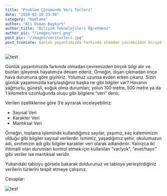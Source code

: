 ```yaml
---
title: "Problem Çözümünde Veri Türleri"
date: "2024-02-19 23:30"
category: "Kodlama"
author: "Ali Osman Başkurt"
author_title: "Bilişim Teknolojileri Öğretmeni"
author_pic: "/images/veri.png"
post_pic: "/images/veriturleri.jpg"
post_truncate: Günlük yaşantımızda farkında olmadan çevremizden birçok bilgi alır ve bunları işleyerek hayatımıza devam ederiz. Örneğin, dışarı çıkmadan önce hava durumuna göre giyiniriz. Yolumuz uzunsa evden erken çıkarız.
---
```


![test](/images/veriturleri.jpg)

Günlük yaşantımızda farkında olmadan çevremizden birçok bilgi alır ve bunları işleyerek hayatımıza devam ederiz. Örneğin, dışarı çıkmadan önce hava durumuna göre giyiniriz. Yolumuz uzunsa evden erken çıkarız. Sizin günlük yaşamınızda karşılaştığınız başka ne gibi bilgiler var? Havanın yağmurlu, güneşli, soğuk olma durumları; yolun 100 metre, 500 metre ya da 1 kilometre uzunluğunda oluşu gibi bilgilere “veri” denir.

Verileri özelliklerine göre 3’e ayırarak inceleyebiliriz:

- Sayısal Veri
- Karakter Veri
- Mantıksal Veri

Örneğin, toplama işleminde kullandığımız sayılar, yaşımız, kaç kalemimizin olduğu gibi bilgiler sayısal verilerdir. İsmimiz, yaşadığımız şehir, okulumuzun adı, sınıfımızın adı gibi bilgiler karakter veri olarak adlandırılır. Yalnızca iki ihtimalli olan durumları kontrol etmek için kullanılan “var/yok”, “evet/hayır” gibi veriler ise mantıksal veridir.

Yukarıdaki tabloyu görsele bakarak doldurunuz ve tabloya yerleştirdiğiniz verilerin türlerini tespit etmeye çalışınız.

Cevaplar:

![test](/images/vericevap.jpg)
